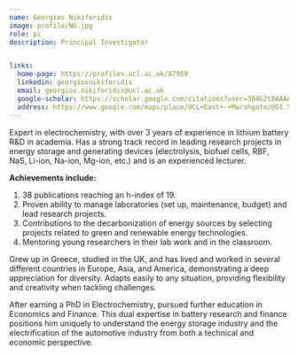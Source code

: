 ```yaml
---
name: Georgios Nikiforidis
image: profile/NG.jpg
role: pi
description: Principal Investigator


links:
  home-page: https://profiles.ucl.ac.uk/87959
  linkedin: georgiosnikiforidis
  email: georgios.nikiforidis@ucl.ac.uk
  google-scholar: https://scholar.google.com/citations?user=3D4G2t8AAAAJ&hl=en&oi=ao
  address: https://www.google.com/maps/place/UCL+East+-+Marshgate/@51.5373239,-0.0141816,17z/data=!3m1!4b1!4m6!3m5!1s0x48761d87455c4c3d:0x613674f8f882e79f!8m2!3d51.5373206!4d-0.0116013!16s%2Fg%2F11sswx7bl3?entry=ttu
---
```



Expert in electrochemistry, with over 3 years of experience in lithium battery R&D in academia. Has a strong track record in leading research projects in energy storage and generating devices (electrolysis, biofuel cells, RBF, NaS, Li-ion, Na-ion, Mg-ion, etc.) and is an experienced lecturer.

**Achievements include:**
1. 38 publications reaching an h-index of 19.
2. Proven ability to manage laboratories (set up, maintenance, budget) and lead research projects.
3. Contributions to the decarbonization of energy sources by selecting projects related to green and renewable energy technologies.
4. Mentoring young researchers in their lab work and in the classroom.

Grew up in Greece, studied in the UK, and has lived and worked in several different countries in Europe, Asia, and America, demonstrating a deep appreciation for diversity. Adapts easily to any situation, providing flexibility and creativity when tackling challenges.

After earning a PhD in Electrochemistry, pursued further education in Economics and Finance. This dual expertise in battery research and finance positions him uniquely to understand the energy storage industry and the electrification of the automotive industry from both a technical and economic perspective.


